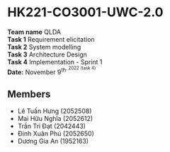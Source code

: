 # HK221-CO3001-UWC-2.0
**Team name** QLDA\
**Task 1**  Requirement elicitation\
**Task 2**  System modelling\
**Task 3**  Architecture Design\
**Task 4**  Implementation - Sprint 1\
**Date:** November 9<sup>th<sup>, 2022 (task 4)

## Members
- Lê Tuấn Hưng (2052508)
- Mai Hữu Nghĩa (2052612)
- Trần Trí Đạt (2042443)
- Đinh Xuân Phú (2052650)
- Dương Gia An (1952163)
